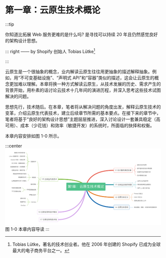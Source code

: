# 第一章：云原生技术概论
:::tip <a/>

你知道比拓展 Web 服务更难的是什么吗? 是寻找可以持续 20 年且仍然感觉良好的架构设计思想。

::: right
—— by Shopify 创始人 Tobias Lütke[^1]

:::

云原生是一个很抽象的概念，业内解读云原生往往用更抽象的描述解释抽象。例如，用“不可变基础设施”、“声明式 API”和“容器”类似的描述，这会让云原生的概念更加难以理解。本章将换一种方式解读云原生，从技术发展的历史、需求产生的背景开始，用朴素的话讨论云技术十几年间的演进历程，并深入思考这些技术试图解决的问题。

思想先行，技术随后。在本章，笔者将从解决问题的角度出发，解释云原生技术的变革，介绍云原生代表技术，建立后续章节所需的基本要点。在接下来的章节中，笔者将基于“良好的架构设计思想”主题层层推进，深入讨论设计一套兼具稳定（高可用）、成本（少花钱）和效率（敏捷开发）的系统时，所面临的抉择和权衡。

本章内容安排如图 1-0 所示。

:::center
  ![](../assets/cloud-summary.png)<br/>
  图 1-0 本章内容导读
:::

[^1]: Tobias Lütke，著名的技术创业者。他在 2006 年创建的 Shopify 已成为全球最大的电子商务平台之一。